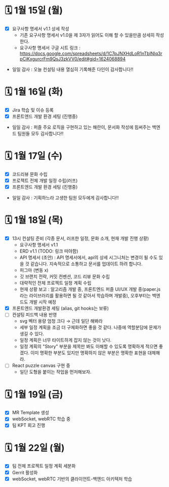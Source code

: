 # 🗓️ 1월 15일 (월)

- [x] 요구사항 명세서 v1.1 상세 작성
    - 기존 요구사항 명세서 v1.0을 제 3자가 읽어도 이해 할 수 있을만큼 상세히 작성한다.
    - 요구사항 명세서 구글 시트 링크 : https://docs.google.com/spreadsheets/d/1C7pJNXHdLoR1nTblNIq3rpCiKxgurcrFm9QsJ3zkVV0/edit#gid=1624068894

- 일일 감사 : 오늘 컨설팅 내용 열심히 기록해준 다인이 감사합니다!!

# 🗓️ 1월 16일 (화)

- [x] Jira 학습 및 이슈 등록
- [x] 프론트엔드 개발 환경 세팅 (진행중)

- 일일 감사 : 퍼즐 주요 로직을 구현하고 있는 해란이, 문서화 작성에 힘써주는 백엔드 팀원들 모두 감사합니다!!

# 🗓️ 1월 17일 (수)

- [x] 코드리뷰 문화 수립
- [x] 프로젝트 전체 개발 일정 수립(러프)
- [x] 프론트엔드 개발 환경 세팅 (진행중)

- 일일 감사 : 기획하느라 고생한 팀원 모두에게 감사합니다!!

# 🗓️ 1월 18일 (목)

- [x]  13시 컨설팅 준비 (각종 문서, 러프한 일정, 문화 소개, 현재 개발 진행 상황)
    - 요구사항 명세서 v1.1
    - ERD v1.1 (TODO: 링크 떠야함)
    - API 명세서 (초안) : API 명세서에서, api의 상세 시그니처는 변경이 될 수도 있을 것 같습니다. 지속적으로 소통하고 문서를 업데이트 하려 합니다.
    - 피그마 (변동 x)
    - 깃 브랜치 전략, 커밋 컨벤션, 코드 리뷰 문화 수립
    - 대략적인 전체 프로젝트 일정 계획 수립
    - 현재 상황 보고 : 알고리즘 개발 중, 프론트엔드 퍼즐 UI/UX 개발 중(paper.js 라는 라이브러리를 활용하면 될 것 같아서 학습하며 개발중), 오후부터는 백엔드도 개발 시작 예정
- [x]  프론트엔드 개발환경 세팅 (alias, git hooks는 보류)
- [ ] 컨설팅 피드백 내용 반영
    - svg 벡터 용량 엄청 크다 → 근데 일단 해봐라
    - 세부 일정 계획을 조금 더 구체화하면 좋을 것 같다. 나중에 역할분담에 문제가 생길 수 있다.
    - 일정 계획은 너무 타이트하게 잡지 않는 것이 낫다.
    - 일정 계획의 "Story" 부분을 제목만 봐도 이해할 수 있도록 명확하게 적으면 좋겠다. 이미 명확한 부분도 있지만 명확하지 않은 부분은 명확한 표현을 대체해라.
- [ ]  React puzzle canvas 구현 중
    - 일단 도형을 붙이는 작업을 먼저해보자.

# 🗓️ 1월 19일 (금)

- [x] MR Template 생성
- [x] webSocket, webRTC 학습 중
- [x] 팀 KPT 회고 진행

# 🗓️ 1월 22일 (월)

- [x] 팀 전체 프로젝트 일정 계획 세분화
- [x] Gerrit 활성화
- [x] webSocket, webRTC 기반의 클라이언트-백엔드 아키텍처 학습
